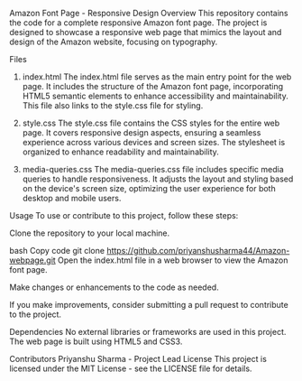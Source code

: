 Amazon Font Page - Responsive Design
Overview
This repository contains the code for a complete responsive Amazon font page. The project is designed to showcase a responsive web page that mimics the layout and design of the Amazon website, focusing on typography.

Files
1. index.html
The index.html file serves as the main entry point for the web page. It includes the structure of the Amazon font page, incorporating HTML5 semantic elements to enhance accessibility and maintainability. This file also links to the style.css file for styling.

2. style.css
The style.css file contains the CSS styles for the entire web page. It covers responsive design aspects, ensuring a seamless experience across various devices and screen sizes. The stylesheet is organized to enhance readability and maintainability.

3. media-queries.css
The media-queries.css file includes specific media queries to handle responsiveness. It adjusts the layout and styling based on the device's screen size, optimizing the user experience for both desktop and mobile users.

Usage
To use or contribute to this project, follow these steps:

Clone the repository to your local machine.

bash
Copy code
git clone https://github.com/priyanshusharma44/Amazon-webpage.git
Open the index.html file in a web browser to view the Amazon font page.

Make changes or enhancements to the code as needed.

If you make improvements, consider submitting a pull request to contribute to the project.

Dependencies
No external libraries or frameworks are used in this project. The web page is built using HTML5 and CSS3.

Contributors
Priyanshu Sharma - Project Lead
License
This project is licensed under the MIT License - see the LICENSE file for details.

